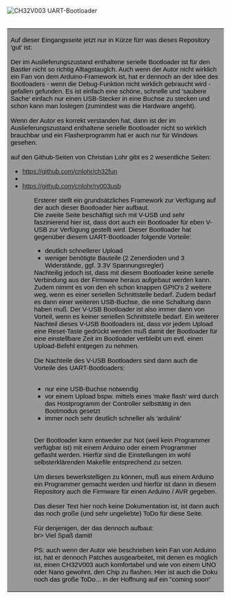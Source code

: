 ![CH32V003 UART-Bootloader](https://github.com/jjflash65/ch32v003_uart_bootloader/blob/master/picture/ch32v003_nano_bootloader.gif)
<br><br>
<table border="0" width="99%">
  <tbody>
    <tr>
      <td bgcolor="#999999"><font color="#000000" face="Arial" style="font-size: 15px;">

Auf dieser Eingangsseite jetzt nur in Kürze fürr was dieses Repository 'gut' ist:
<br><br>
Der im Auslieferungszustand enthaltene serielle Bootloader ist für den Bastler nicht so richtig
Alltagstauglch. Auch wenn der Autor nicht wirklich ein Fan von dem Arduino-Framework ist, hat
er dennoch an der Idee des Bootloaders - wenn die Debug-Funktion nicht wirklich gebraucht wird -
gefallen gefunden. Es ist einfach eine schöne, schnelle und 'saubere Sache' einfach nur einen
USB-Stecker in eine Buchse zu stecken und schon kann man loslegen (zumindest was die Hardware
angeht).
<br><br>
Wenn der Autor es korrekt verstanden hat, dann ist der im Auslieferungszustand enthaltene
serielle Bootloader nicht so wirklich brauchbar und ein Flasherprogramm hat er auch nur für
Windows gesehen.
<br><br> auf den Github-Seiten von Christian Lohr gibt es 2 wesentliche Seiten:
<ul>
  <li><a href="https://github.com/cnlohr/ch32fun">https://github.com/cnlohr/ch32fun<br></a><li>
  <li><a href="https://github.com/cnlohr/rv003usb">https://github.com/cnlohr/rv003usb<br></a></li>
<ul>
Ersterer stellt ein grundsätzliches Framework zur Verfügung auf der auch dieser Bootloader hier
aufbaut.
<br>
Die zweite Seite beschäftigt sich mit V-USB und sehr faszinierend hier ist, dass dort auch
ein Bootloader für eben V-USB zur Verfügung gestellt wird. Dieser Bootloader hat gegenüber
diesem UART-Bootloader folgende Vorteile:
<ul>
  <li>deutlich schnellerer Upload</li>
  <li>weniger benötigte Bauteile (2 Zenerdioden und 3 Widerstände, ggf. 3.3V Spannungsregler)
</ul>
Nachteilig jedoch ist, dass mit diesem Bootloader keine serielle Verbindung aus der Firmware
heraus aufgebaut werden kann. Zudem nimmt es von den eh schon knappen GPIO's 2 weitere weg,
wenn es einer seriellen Schnittstelle bedarf. Zudem bedarf es dann einer weiteren USB-Buchse,
die eine Schaltung dann haben muß. Der V-USB Bootloader ist also immer dann von
Vorteil, wenn es keiner seriellen Schnittstelle bedarf. Ein weiterer Nachteil dieses V-USB
Bootloaders ist, dass vor jedem Upload eine Reset-Taste gedrückt werden muß damit der Bootloader
für eine einstellbare Zeit im Bootloader verbleibt um evtl. einen Upload-Befehl entgegen zu
nehmen.
<br><br>
Die Nachteile des V-USB Bootloaders sind dann auch die Vorteile des UART-Bootloaders:
<br><br>
<ul>
  <li>nur eine USB-Buchse notwendig</li>
  <li>vor einem Upload bspw. mittels eines 'make flash' wird durch das Hostprogramm der Controller
      selbsttätig in den Bootmodus gesetzt</li>
  <li>immer noch sehr deutlich schneller als 'ardulink'    
</ul>
<br><br>
Der Bootloader kann entweder zur Not (weil kein Programmer verfügbar ist) mit einem Arduino 
oder einem Programmer geflasht werden. Hierfür sind die Einstellungen im wohl selbsterklärenden 
Makefile entsprechend zu setzen.
<br><br>
Um dieses bewerkstelligen zu können, muß aus einem Arduino ein Programmer gemacht werden und hierfür
ist dann in diesem Repository auch die Firmware für einen Arduino / AVR gegeben.
<br><br>
Das dieser Text hier noch keine Dokumentation ist, ist dann auch das noch große (und sehr ungeliebte)
ToDo für diese Seite.
<br><br>
Für denjenigen, der das dennoch aufbaut:
<br>br>
Viel Spaß damit!
<br><br>
PS: auch wenn der Autor wie beschrieben kein Fan von Arduino ist, hat er dennoch Patches ausgearbeitet,
mit denen es möglich ist, einen CH32V003 auch komfortabel und wie von einem UNO oder Nano gewohnt, den
Chip zu flashen. Hier ist auch die Doku noch das große ToDo... in der Hoffnung auf ein "coming soon"
      </font></td>
    </tr>
  </tbody>
</table>      
